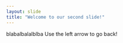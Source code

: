 ```yaml
---
layout: slide
title: "Welcome to our second slide!"
---
```

blabalbalalblba
Use the left arrow to go back!
